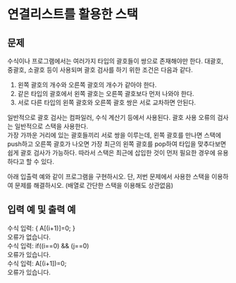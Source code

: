 # 연결리스트를 활용한 스택
## 문제
수식이나 프로그램에서는 여러가지 타입의 괄호들이 쌍으로 존재해야만 한다.
대괄호, 중괄호, 소괄호 등이 사용되며 괄호 검사를 하기 위한 조건은 다음과 같다.  
1. 왼쪽 괄호의 개수와 오른쪽 괄호의 개수가 같아야 한다.
2. 같은 타입의 괄호에서 왼쪽 괄호는 오른쪽 괄호보다 먼저 나와야 한다.
3. 서로 다른 타입의 왼쪽 괄호와 오른쪽 괄호 쌍은 서로 교차하면 안된다.

일반적으로 괄호 검사는 컴파일러, 수식 계산기 등에서 사용된다.
괄호 사용 오류의 검사는 일반적으로 스택을 사용한다.  
가장 가까운 거리에 있는 괄호들끼리 서로 쌍을 이루는데,
왼쪽 괄호를 만나면 스택에 push하고 오른쪽 괄호가 나오면
가장 최근의 왼쪽 괄호를 pop하여 타입을 맞추다보면 쉽게 괄호 검사가 가능하다.
따라서 스택은 최근에 삽입한 것이 먼저 필요한 경우에 유용하다고 할 수 있다.  

아래 입출력 예와 같이 프로그램을 구현하시오.
단, 저번 문제에서 사용한 스택을 이용하여 문제를 해결하시오.
(배열로 간단한 스택을 이용해도 상관없음)

## 입력 예 및 출력 예
수식 입력: { A[(i+1)]=0; }  
오류가 없습니다.  
수식 입력: if((i==0) && (j==0)  
오류가 있습니다.  
수식 입력: A[(i+1])=0;  
오류가 있습니다.